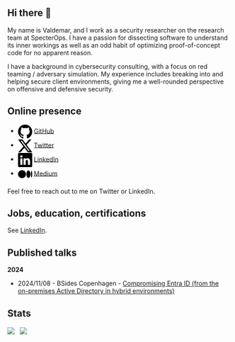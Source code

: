## Hi there 👋
My name is Valdemar, and I work as a security researcher on the research team at SpecterOps. I have a passion for dissecting software to understand its inner workings as well as an odd habit of optimizing proof-of-concept code for no apparent reason.

I have a background in cybersecurity consulting, with a focus on red teaming / adversary simulation. My experience includes breaking into and helping secure client environments, giving me a well-rounded perspective on offensive and defensive security. 

## Online presence
<ul>
 <li>
  <picture>
   <source
     srcset=".github/github-light.svg"
     media="(prefers-color-scheme: dark)"
   />
   <source
     srcset=".github/github-dark.svg"
     media="(prefers-color-scheme: light), (prefers-color-scheme: no-preference)"
   />
   <img align="center" src=".github/github-dark.svg" />
  </picture>
  <a align="center" href="https://github.com/bytewreck">GitHub</a>
 </li>
 
 <li>
  <picture>
   <source
     srcset=".github/twitter-x-light.svg"
     media="(prefers-color-scheme: dark)"
   />
   <source
     srcset=".github/twitter-x-dark.svg"
     media="(prefers-color-scheme: light), (prefers-color-scheme: no-preference)"
   />
   <img align="center" src=".github/twitter-x-dark.svg" />
  </picture>
  <a align="center" href="https://twitter.com/bytewreck">Twitter</a>
 </li>
 
 <li>
  <picture>
   <source
     srcset=".github/linkedin-light.svg"
     media="(prefers-color-scheme: dark)"
   />
   <source
     srcset=".github/linkedin-dark.svg"
     media="(prefers-color-scheme: light), (prefers-color-scheme: no-preference)"
   />
   <img align="center" src=".github/linkedin-dark.svg" />
  </picture>
  <a align="center" href="https://www.linkedin.com/in/valdemar-car%C3%B8e/">LinkedIn</a>
 </li>
 
 <li>
  <picture>
   <source
     srcset=".github/medium-light.svg"
     media="(prefers-color-scheme: dark)"
   />
   <source
     srcset=".github/medium-dark.svg"
     media="(prefers-color-scheme: light), (prefers-color-scheme: no-preference)"
   />
   <img align="center" src=".github/medium-dark.svg" />
  </picture>
  <a align="center" href="https://medium.com/@valdemarcaroee">Medium</a>
 </li>
</ul>

Feel free to reach out to me on Twitter or LinkedIn.

## Jobs, education, certifications

See [LinkedIn](https://www.linkedin.com/in/valdemar-car%C3%B8e/).

## Published talks

**2024**
- 2024/11/08 - BSides Copenhagen - [Compromising Entra ID (from the on-premises Active Directory in hybrid environments)](https://vimeo.com/showcase/11519703/video/1044549159)

## Stats

<div style="display: flex; flex-direction: row;">
 <picture>
  <source
    srcset="https://github-readme-stats.vercel.app/api?username=bytewreck&show_icons=true&theme=tokyonight"
    media="(prefers-color-scheme: dark)"
  />
  <source
    srcset="https://github-readme-stats.vercel.app/api?username=bytewreck&show_icons=true"
    media="(prefers-color-scheme: light), (prefers-color-scheme: no-preference)"
  />
  <img align="center" src="https://github-readme-stats.vercel.app/api?username=bytewreck&show_icons=true" />
 </picture>
 &nbsp; &nbsp;
 <picture>
  <source
    srcset="https://github-readme-stats.vercel.app/api/top-langs/?username=bytewreck&show_icons=true&layout=compact&theme=tokyonight"
    media="(prefers-color-scheme: dark)"
  />
  <source
    srcset="https://github-readme-stats.vercel.app/api/top-langs/?username=bytewreck&show_icons=true&layout=compact"
    media="(prefers-color-scheme: light), (prefers-color-scheme: no-preference)"
  />
  <img align="center" src="https://github-readme-stats.vercel.app/api/top-langs/?username=bytewreck&show_icons=true&layout=compact" />
 </picture>
</div>

